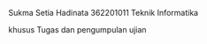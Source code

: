 Sukma Setia Hadinata
362201011
Teknik Informatika

khusus Tugas dan pengumpulan ujian 
<!---
SukmaSetia/SukmaSetia is a ✨ special ✨ repository because its `README.md` (this file) appears on your GitHub profile.
You can click the Preview link to take a look at your changes.
--->
